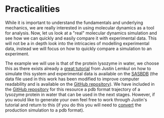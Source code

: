 # Practicalities

While it is important to understand the fundamentals and underlying mechanics, we are really interested in using molecular dynamics as a tool for analysis.
Now, let us look at a "real" molecular dynamics simulation and see how we can quickly and easily compare it with experimental data.
This will not be a in depth look into the intricacies of modelling experimental data, instead we will focus on how to quickly compare a simulation to an experiment.  

The example we will use is that of the protein lysozyme in water, we choose this as there exists already a [great tutorial](http://www.mdtutorials.com/gmx/lysozyme/index.html) from Justin Lemkul on how to simulate this system and experimental data is available on the [SASBDB](https://www.sasbdb.org/data/SASDA96/) (the data file used in this work has been modified to improve computer readability and is available on the [GitHub repository](https://github.com/pythoninchemistry/sim_and_scat/blob/master/content/assets/SASDA96.dat)).
We have included in the [GitHub repository](https://github.com/pythoninchemistry/sim_and_scat/blob/master/content/assets/lysozyme.pdb) for this resource a pdb format trajectory of a lysozyme protein in water that can be used in the next stages.
However, if you would like to generate your own feel free to work through Justin's tutorial and return to this (if you do this you will need to [convert](http://manual.gromacs.org/archive/5.0.5/programs/gmx-trjconv.html) the production simulation to a pdb format).
